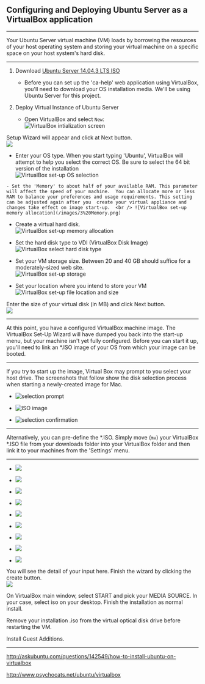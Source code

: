 
## Configuring and Deploying Ubuntu Server as a VirtualBox application


----

Your Ubuntu Server virtual machine (VM) loads by borrowing the resources of your host operating system and storing your virtual machine on a specific space on your host system's hard disk.

----


1. Download [Ubuntu Server 14.04.3 LTS ISO](http://www.ubuntu.com/download/server)
    - Before you can set up the 'ca-help' web application using VirtualBox, you'll need to download your OS installation media.  We'll be using Ubuntu Server for this project. 


    
2. Deploy Virtual Instance of Ubuntu Server

    - Open VirtualBox and select `New`: <br /> ![VirtualBox intialization screen](/images/1%20FirstImage.png)<br />

Setup Wizard will appear and click at Next button. <br/> ![](http://i.stack.imgur.com/fl3x4.jpg)

   - Enter your OS type.  When you start typing 'Ubuntu', VirtualBox will attempt to help you select the correct OS.  Be sure to select the 64 bit version of the installation  <br /> ![VirtualBox set-up OS selection](/images/2%20OS.png) <br />
    
    - Set the 'Memory' to about half of your available RAM. This parameter will affect the speed of your machine.  You can allocate more or less RAM to balance your preferences and usage requirements. This setting can be adjusted again after you  create your virtual appliance and changes take effect on image start-up.  <br /> ![VirtualBox set-up memory allocation](/images/3%20Memory.png)
    
   - Create a virtual hard disk.<br/>![VirtualBox set-up memory allocation](/images/4%20HDD.png)

   - Set the hard disk type to VDI (VirtualBox Disk Image)<br/> ![VirtualBox select hard disk type](/images/5%20Disk%20File%20Type.png)

   - Set your VM storage size. Between 20 and 40 GB should suffice for a moderately-sized web site. <br /> ![VirtualBox set-up storage](/images/6%20Storage.png)

   - Set your location where you intend to store your VM <br/>  ![VirtualBox set-up file location and size](/images/7%20HDD%20Size.png)


 Enter the size of your virtual disk (in MB) and click Next button.  <br/> ![](http://i.stack.imgur.com/rnLDr.png)


----

At this point, you have a configured VirtualBox machine image. The VirtualBox Set-Up Wizard will have dumped you back into the start-up menu, but your machine isn't yet fully configured.  Before you can start it up, you'll need to link an *.ISO image of your OS from which your image can be booted.

----

If you try to start up the image, Virtual Box may prompt to you select your host drive.  The screenshots that follow show the disk selection process when starting a newly-created image for Mac.

   - ![selection prompt](https://raw.githubusercontent.com/src-its/ca-web/master/images/8%20VB%20Start%20.png)

   - ![ISO image](https://raw.githubusercontent.com/src-its/ca-web/master/images/9%20ISO%20Selection.png)

   - ![selection confirmation](https://raw.githubusercontent.com/src-its/ca-web/master/images/10%20ISO%20Location.png)

---

Alternatively, you can pre-define the *.ISO.  Simply move (`mv`) your VirtualBox *.ISO file from your downloads folder into your VirtualBox folder and then link it to your machines from the 'Settings' menu.

---


   - ![](https://raw.githubusercontent.com/src-its/ca-web/master/images/11%20ISO%20Start.png)

   - ![](https://raw.githubusercontent.com/src-its/ca-web/master/images/12%20Hostname.png)

   - ![](https://raw.githubusercontent.com/src-its/ca-web/master/images/13%20Username.png)

   - ![](https://raw.githubusercontent.com/src-its/ca-web/master/images/14%20Password.png)

   - ![](https://raw.githubusercontent.com/src-its/ca-web/master/images/15%20Encrypt.png)

   - ![](https://raw.githubusercontent.com/src-its/ca-web/master/images/16%20TimeZone.png)

   - ![](https://raw.githubusercontent.com/src-its/ca-web/master/images/17%20Partition.png)

   - ![](https://raw.githubusercontent.com/src-its/ca-web/master/images/18%20PartitionSelect.png)

   - ![](https://raw.githubusercontent.com/src-its/ca-web/master/images/20%20WriteChanges.png)





You will see the detail of your input here.  Finish the wizard by clicking the create button.  <br/> ![](http://i.stack.imgur.com/L7bEX.jpg)

On VirtualBox main window, select START and pick your MEDIA SOURCE. In your case, select iso on your desktop.
Finish the installation as normal install.

Remove your installation .iso from the virtual optical disk drive before restarting the VM.

Install Guest Additions.

---

http://askubuntu.com/questions/142549/how-to-install-ubuntu-on-virtualbox

http://www.psychocats.net/ubuntu/virtualbox

